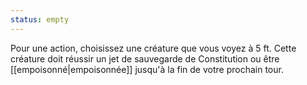 ```yaml
---
status: empty
---
```

Pour une action, choisissez une créature que vous voyez à 5 ft. Cette créature doit réussir un jet de sauvegarde de Constitution ou être [[empoisonné|empoisonnée]] jusqu'à la fin de votre prochain tour.
